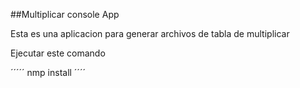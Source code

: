 ##Multiplicar console App

Esta es una aplicacion para generar archivos de tabla de multiplicar 

Ejecutar este comando

´´´´´
nmp install
´´´´